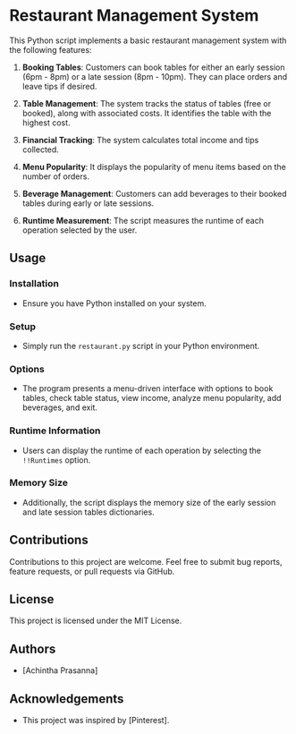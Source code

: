 # Restaurant Management System

This Python script implements a basic restaurant management system with the following features:

1. **Booking Tables**: Customers can book tables for either an early session (6pm - 8pm) or a late session (8pm - 10pm). They can place orders and leave tips if desired.

2. **Table Management**: The system tracks the status of tables (free or booked), along with associated costs. It identifies the table with the highest cost.

3. **Financial Tracking**: The system calculates total income and tips collected.

4. **Menu Popularity**: It displays the popularity of menu items based on the number of orders.

5. **Beverage Management**: Customers can add beverages to their booked tables during early or late sessions.

6. **Runtime Measurement**: The script measures the runtime of each operation selected by the user.

## Usage

### Installation
- Ensure you have Python installed on your system.

### Setup
- Simply run the `restaurant.py` script in your Python environment.

### Options
- The program presents a menu-driven interface with options to book tables, check table status, view income, analyze menu popularity, add beverages, and exit.

### Runtime Information
- Users can display the runtime of each operation by selecting the `!!Runtimes` option.

### Memory Size
- Additionally, the script displays the memory size of the early session and late session tables dictionaries.

## Contributions

Contributions to this project are welcome. Feel free to submit bug reports, feature requests, or pull requests via GitHub.

## License

This project is licensed under the MIT License.

## Authors

- [Achintha Prasanna]

## Acknowledgements

- This project was inspired by [Pinterest].
